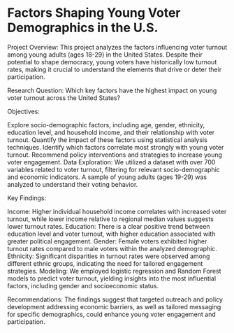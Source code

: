 # Factors Shaping Young Voter Demographics in the U.S.
Project Overview: This project analyzes the factors influencing voter turnout among young adults (ages 18-29) in the United States. Despite their potential to shape democracy, young voters have historically low turnout rates, making it crucial to understand the elements that drive or deter their participation.

Research Question: Which key factors have the highest impact on young voter turnout across the United States?

Objectives:

Explore socio-demographic factors, including age, gender, ethnicity, education level, and household income, and their relationship with voter turnout.
Quantify the impact of these factors using statistical analysis techniques.
Identify which factors correlate most strongly with young voter turnout.
Recommend policy interventions and strategies to increase young voter engagement.
Data Exploration: We utilized a dataset with over 700 variables related to voter turnout, filtering for relevant socio-demographic and economic indicators. A sample of young adults (ages 19-29) was analyzed to understand their voting behavior.

Key Findings:

Income: Higher individual household income correlates with increased voter turnout, while lower income relative to regional median values suggests lower turnout rates.
Education: There is a clear positive trend between education level and voter turnout, with higher education associated with greater political engagement.
Gender: Female voters exhibited higher turnout rates compared to male voters within the analyzed demographic.
Ethnicity: Significant disparities in turnout rates were observed among different ethnic groups, indicating the need for tailored engagement strategies.
Modeling: We employed logistic regression and Random Forest models to predict voter turnout, yielding insights into the most influential factors, including gender and socioeconomic status.

Recommendations: The findings suggest that targeted outreach and policy development addressing economic barriers, as well as tailored messaging for specific demographics, could enhance young voter engagement and participation.
